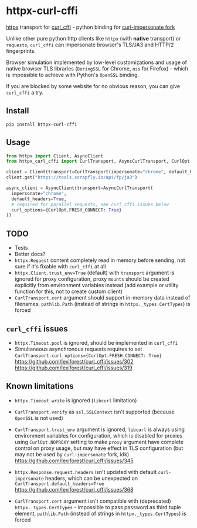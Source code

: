 # httpx-curl-cffi

[httpx](https://github.com/encode/httpx) transport for
[curl_cffi](https://github.com/lexiforest/curl_cffi) -
python binding for [curl-impersonate fork](https://github.com/lexiforest/curl-impersonate)

Unlike other pure python http clients
like `httpx` (with **native** transport) or `requests`,
`curl_cffi` can impersonate browser's TLS/JA3 and HTTP/2 fingerprints.

Browser simulation implemented by low-level customizations
and usage of native browser TLS libraries
(`BoringSSL` for Chrome, `nss` for Firefox) -
which is impossible to achieve with Python's `OpenSSL` binding.

If you are blocked by some website for no obvious reason,
you can give `curl_cffi` a try.

## Install

```shell
pip install httpx-curl-cffi
```

## Usage

```python
from httpx import Client, AsyncClient
from httpx_curl_cffi import CurlTransport, AsyncCurlTransport, CurlOpt

client = Client(transport=CurlTransport(impersonate="chrome", default_headers=True))
client.get("https://tools.scrapfly.io/api/fp/ja3")

async_client = AsyncClient(transport=AsyncCurlTransport(
  impersonate="chrome",
  default_headers=True,
  # required for parallel requests, see curl_cffi issues below
  curl_options={CurlOpt.FRESH_CONNECT: True}
))
```

## TODO

* Tests
* Better docs?
* `httpx.Request` content completely read in memory before sending,
  not sure if it's fixable with `curl_cffi` at all
* `httpx.Client.trust_env=True` (default) with `transport` argument
  is ignored for proxy configuration,
  proxy `mounts` should be created explicitly from environment variables instead
  (add example or utility function for this, not to create custom client)
* `CurlTransport.cert` argument should support in-memory data instead of filenames,
  `pathlib.Path` (instead of strings in `httpx._types.CertTypes`) is forced

## `curl_cffi` issues

* `httpx.Timeout.pool` is ignored, should be implemented in `curl_cffi`
* Simultaneous asynchronous requests requires to set
  `CurlTransport.curl_options={CurlOpt.FRESH_CONNECT: True}`
  <https://github.com/lexiforest/curl_cffi/issues/302>
  <https://github.com/lexiforest/curl_cffi/issues/319>

## Known limitations

* `httpx.Timeout.write` is ignored (`libcurl` limitation)
* `CurlTransport.verify` as `ssl.SSLContext` isn't supported
  (because `OpenSSL` is not used)
* `CurlTransport.trust_env` argument is ignored,
  `libcurl` is always using environment variables for configuration,
  which is disabled for proxies using `CurlOpt.NOPROXY` setting
  to make `proxy` argument have complete control on proxy usage,
  but may have effect in TLS configuration
  (but may not be used by `curl-impersonate` fork, idk)
  <https://github.com/lexiforest/curl_cffi/issues/345>
* `httpx.Response.request.headers` isn't updated with default
  `curl-impersonate` headers,
  which can be unexpected on `CurlTransport.default_headers=True`
  <https://github.com/lexiforest/curl_cffi/issues/368>

* `CurlTransport.cert` argument isn't compatible
  with (deprecated) `httpx._types.CertTypes` -
  impossible to pass password as third tuple element,
  `pathlib.Path` (instead of strings in `httpx._types.CertTypes`) is forced
